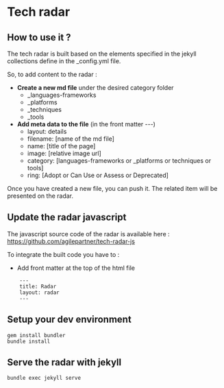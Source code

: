 # Tech radar

## How to use it ?
The tech radar is built based on the elements specified in the jekyll collections define in the _config.yml file.

So, to add content to the radar :
* **Create a new md file** under the desired category folder
    * _languages-frameworks
    * _platforms
    * _techniques
    * _tools
* **Add meta data to the file** (in the front matter ---)
    * layout: details
    * filename: [name of the md file]
    * name: [title of the page]
    * image: [relative image url]
    * category: [languages-frameworks or _platforms or techniques or tools]
    * ring: [Adopt or Can Use or Assess or Deprecated]

Once you have created a new file, you can push it.
The related item will be presented on the radar.

## Update the radar javascript
The javascript source code of the radar is available here : https://github.com/agilepartner/tech-radar-js

To integrate the built code you have to :
* Add front matter at the top of the html file
```
    ---
    title: Radar
    layout: radar
    ---
```

## Setup your dev environment
```
gem install bundler
bundle install
```

## Serve the radar with jekyll
```
bundle exec jekyll serve
```
